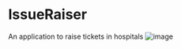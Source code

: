 # IssueRaiser
An application to raise tickets in hospitals
![image](https://github.com/Aashray446/IssueRaiser/assets/69245931/659e2232-3288-40eb-a9e8-81062353d329)
